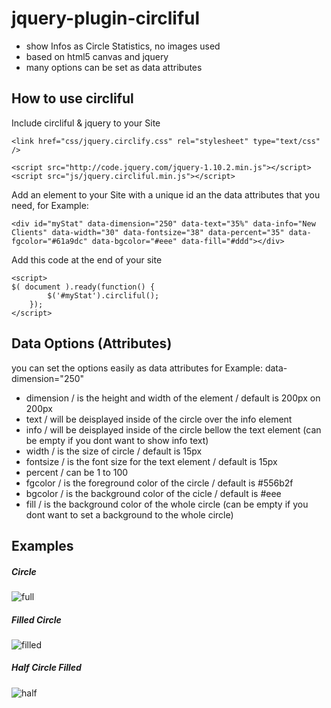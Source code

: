 jquery-plugin-circliful
=======================

- show Infos as Circle Statistics, no images used
- based on html5 canvas and jquery
- many options can be set as data attributes


How to use circliful
--------------------

Include circliful & jquery to your Site

	<link href="css/jquery.circlify.css" rel="stylesheet" type="text/css" />
	
	<script src="http://code.jquery.com/jquery-1.10.2.min.js"></script>
	<script src="js/jquery.circliful.min.js"></script>


Add an element to your Site with a unique id an the data attributes that you need, for Example:

	<div id="myStat" data-dimension="250" data-text="35%" data-info="New Clients" data-width="30" data-fontsize="38" data-percent="35" data-fgcolor="#61a9dc" data-bgcolor="#eee" data-fill="#ddd"></div>

Add this code at the end of your site

	<script>
	$( document ).ready(function() {
			$('#myStat').circliful();
	    });
	</script>


Data Options (Attributes)
-------------------------

you can set the options easily as data attributes for Example: data-dimension="250"

* dimension / is the height and width of the element / default is 200px on 200px
* text / will be deisplayed inside of the circle over the info element
* info / will be deisplayed inside of the circle bellow the text element (can be empty if you dont want to show info text)
* width / is the size of circle / default is 15px
* fontsize / is the font size for the text element / default is 15px
* percent / can be 1 to 100
* fgcolor / is the foreground color of the circle / default is #556b2f
* bgcolor / is the background color of the cicle / default is #eee
* fill / is the background color of the whole circle (can be empty if you dont want to set a background to the whole circle)


Examples
--------

##### Circle
![full](https://raw.github.com/pguso/jquery-plugin-circliful/master/preview/full-cicle.PNG)

##### Filled Circle
![filled](https://raw.github.com/pguso/jquery-plugin-circliful/master/preview/full-cicle-filled.PNG)

##### Half Circle Filled
![half](https://raw.github.com/pguso/jquery-plugin-circliful/master/preview/half-cicle.PNG)

